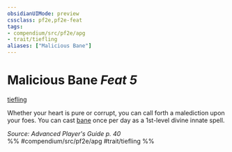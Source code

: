 ```yaml
---
obsidianUIMode: preview
cssclass: pf2e,pf2e-feat
tags:
- compendium/src/pf2e/apg
- trait/tiefling
aliases: ["Malicious Bane"]
---
```

# Malicious Bane  *Feat 5*  
[tiefling](tiefling-b1.md "Tiefling Ancestry & Heritage Trait")  


Whether your heart is pure or corrupt, you can call forth a malediction upon your foes. You can cast [bane](bane.md) once per day as a 1st-level divine innate spell.

*Source: Advanced Player's Guide p. 40*  
%% #compendium/src/pf2e/apg #trait/tiefling %%